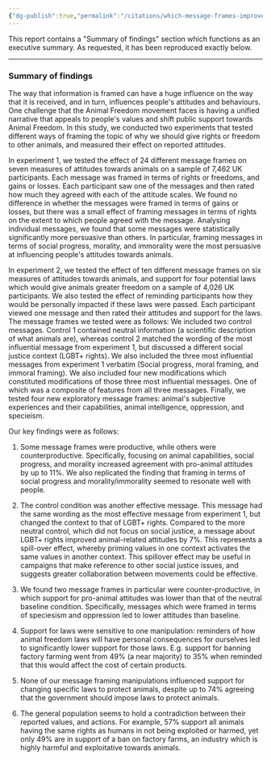 ```yaml
---
{"dg-publish":true,"permalink":"/citations/which-message-frames-improve-attitudes-towards-animal-treatment-animal-think-tank/","created":"2025-10-23T15:06:55.198+01:00","updated":"2025-10-23T15:06:55.198+01:00"}
---
```



This report contains a "Summary of findings" section which functions as an executive summary. As requested, it has been reproduced exactly below.

***

### Summary of findings

The way that information is framed can have a huge influence on the way that it is received, and in turn, influences people's attitudes and behaviours. One challenge that the Animal Freedom movement faces is having a unified narrative that appeals to people's values and shift public support towards Animal Freedom. In this study, we conducted two experiments that tested different ways of framing the topic of why we should give rights or freedom to other animals, and measured their effect on reported attitudes.

In experiment 1, we tested the effect of 24 different message frames on seven measures of attitudes towards animals on a sample of 7,462 UK participants. Each message was framed in terms of rights or freedoms, and gains or losses. Each participant saw one of the messages and then rated how much they agreed with each of the attitude scales. We found no difference in whether the messages were framed in terms of gains or losses, but there was a small effect of framing messages in terms of rights on the extent to which people agreed with the message. Analysing individual messages, we found that some messages were statistically significantly more persuasive than others. In particular, framing messages in terms of social progress, morality, and immorality were the most persuasive at influencing people's attitudes towards animals.

In experiment 2, we tested the effect of ten different message frames on six measures of attitudes towards animals, and support for four potential laws which would give animals greater freedom on a sample of 4,026 UK participants. We also tested the effect of reminding participants how they would be personally impacted if these laws were passed. Each participant viewed one message and then rated their attitudes and support for the laws. The message frames we tested were as follows: We included two control messages. Control 1 contained neutral information (a scientific description of what animals are), whereas control 2 matched the wording of the most influential message from experiment 1, but discussed a different social justice context (LGBT+ rights). We also included the three most influential messages from experiment 1 verbatim (Social progress, moral framing, and immoral framing). We also included four new modifications which constituted modifications of those three most influential messages. One of which was a composite of features from all three messages. Finally, we tested four new exploratory message frames: animal's subjective experiences and their capabilities, animal intelligence, oppression, and specieism.

Our key findings were as follows:

1) Some message frames were productive, while others were counterproductive. Specifically, focusing on animal capabilities, social progress, and morality increased agreement with pro-animal attitudes by up to 11%. We also replicated the finding that framing in terms of social progress and morality/immorality seemed to resonate well with people.

2) The control condition was another effective message. This message had the same wording as the most effective message from experiment 1, but changed the context to that of LGBT+ rights. Compared to the more neutral control, which did not focus on social justice, a message about LGBT+ rights improved animal-related attitudes by 7%. This represents a spill-over effect, whereby priming values in one context activates the same values in another context. This spillover effect may be useful in campaigns that make reference to other social justice issues, and suggests greater collaboration between movements could be effective.

3) We found two message frames in particular were counter-productive, in which support for pro-animal attitudes was lower than that of the neutral baseline condition. Specifically, messages which were framed in terms of speciesism and oppression led to lower attitudes than baseline.

4) Support for laws were sensitive to one manipulation: reminders of how animal freedom laws will have personal consequences for ourselves led to significantly lower support for those laws. E.g. support for banning factory farming went from 49% (a near majority) to 35% when reminded that this would affect the cost of certain products.

5) None of our message framing manipulations influenced support for changing specific laws to protect animals, despite up to 74% agreeing that the government should impose laws to protect animals.

6) The general population seems to hold a contradiction between their reported values, and actions. For example, 57% support all animals having the same rights as humans in not being exploited or harmed, yet only 49% are in support of a ban on factory farms, an industry which is highly harmful and exploitative towards animals.
